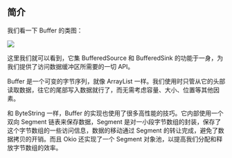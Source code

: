 ## 简介

我们看一下 Buffer 的类图：

![](https://blog.piasy.com/img/201608/buffer_class_diagram.png)

这里我们就可以看到，它集 BufferedSource 和 BufferedSink 的功能于一身，为我们提供了访问数据缓冲区所需要的一切 API。

Buffer 是一个可变的字节序列，就像 ArrayList 一样。我们使用时只管从它的头部读取数据，往它的尾部写入数据就行了，而无需考虑容量、大小、位置等其他因素。

和 ByteString 一样，Buffer 的实现也使用了很多高性能的技巧。它内部使用一个双向 Segment 链表来保存数据，Segment 是对一小段字节数组的封装，保存了这个字节数组的一些访问信息，数据的移动通过 Segment 的转让完成，避免了数据拷贝的开销。而且 Okio 还实现了一个 Segment 对象池，以提高我们分配和释放字节数组的效率。